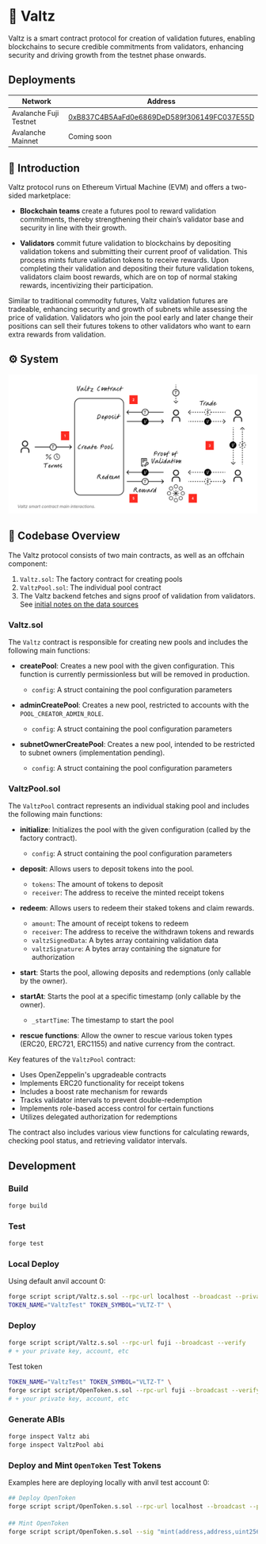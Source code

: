 # 👯 Valtz

Valtz is a smart contract protocol for creation of validation futures, enabling blockchains to secure credible commitments from validators, enhancing security and driving growth from the testnet phase onwards.

## Deployments

| Network                | Address                                                                                                                       |
| ---------------------- | ----------------------------------------------------------------------------------------------------------------------------- |
| Avalanche Fuji Testnet | [0xB837C4B5AaFd0e6869DeD589f306149FC037E55D](https://testnet.snowtrace.io/address/0xB837C4B5AaFd0e6869DeD589f306149FC037E55D) |
| Avalanche Mainnet      | Coming soon                                                                                                                   |

## 🌟 Introduction

Valtz protocol runs on Ethereum Virtual Machine (EVM) and offers a two-sided marketplace:

- **Blockchain teams** create a futures pool to reward validation commitments, thereby strengthening their chain’s validator base and security in line with their growth.

- **Validators** commit future validation to blockchains by depositing validation tokens and submitting their current proof of validation. This process mints future validation tokens to receive rewards. Upon completing their validation and depositing their future validation tokens, validators claim boost rewards, which are on top of normal staking rewards, incentivizing their participation.

Similar to traditional commodity futures, Valtz validation futures are tradeable, enhancing security and growth of subnets while assessing the price of validation. Validators who join the pool early and later change their positions can sell their futures tokens to other validators who want to earn extra rewards from validation.

## ⚙️ System

![Valtz Smart Contract Overview Image](notes/valtz-smart-contract-diagram.png)

## 🔨 Codebase Overview

The Valtz protocol consists of two main contracts, as well as an offchain component:

1. `Valtz.sol`: The factory contract for creating pools
2. `ValtzPool.sol`: The individual pool contract
3. The Valtz backend fetches and signs proof of validation from validators. See [initial notes on the data sources](notes/avalanche-validation-data.md)

### Valtz.sol

The `Valtz` contract is responsible for creating new pools and includes the following main functions:

- **createPool**: Creates a new pool with the given configuration. This function is currently permissionless but will be removed in production.

  - `config`: A struct containing the pool configuration parameters

- **adminCreatePool**: Creates a new pool, restricted to accounts with the `POOL_CREATOR_ADMIN_ROLE`.

  - `config`: A struct containing the pool configuration parameters

- **subnetOwnerCreatePool**: Creates a new pool, intended to be restricted to subnet owners (implementation pending).
  - `config`: A struct containing the pool configuration parameters

### ValtzPool.sol

The `ValtzPool` contract represents an individual staking pool and includes the following main functions:

- **initialize**: Initializes the pool with the given configuration (called by the factory contract).

  - `config`: A struct containing the pool configuration parameters

- **deposit**: Allows users to deposit tokens into the pool.

  - `tokens`: The amount of tokens to deposit
  - `receiver`: The address to receive the minted receipt tokens

- **redeem**: Allows users to redeem their staked tokens and claim rewards.

  - `amount`: The amount of receipt tokens to redeem
  - `receiver`: The address to receive the withdrawn tokens and rewards
  - `valtzSignedData`: A bytes array containing validation data
  - `valtzSignature`: A bytes array containing the signature for authorization

- **start**: Starts the pool, allowing deposits and redemptions (only callable by the owner).

- **startAt**: Starts the pool at a specific timestamp (only callable by the owner).

  - `_startTime`: The timestamp to start the pool

- **rescue functions**: Allow the owner to rescue various token types (ERC20, ERC721, ERC1155) and native currency from the contract.

Key features of the `ValtzPool` contract:

- Uses OpenZeppelin's upgradeable contracts
- Implements ERC20 functionality for receipt tokens
- Includes a boost rate mechanism for rewards
- Tracks validator intervals to prevent double-redemption
- Implements role-based access control for certain functions
- Utilizes delegated authorization for redemptions

The contract also includes various view functions for calculating rewards, checking pool status, and retrieving validator intervals.

## Development

### Build

```sh
forge build
```

### Test

```sh
forge test
```

### Local Deploy

Using default anvil account 0:

```sh
forge script script/Valtz.s.sol --rpc-url localhost --broadcast --private-key 0xac0974bec39a17e36ba4a6b4d238ff944bacb478cbed5efcae784d7bf4f2ff80
TOKEN_NAME="ValtzTest" TOKEN_SYMBOL="VLTZ-T" \
```

### Deploy

```sh
forge script script/Valtz.s.sol --rpc-url fuji --broadcast --verify
# + your private key, account, etc
```

Test token

```sh
TOKEN_NAME="ValtzTest" TOKEN_SYMBOL="VLTZ-T" \
forge script script/OpenToken.s.sol --rpc-url fuji --broadcast --verify
# + your private key, account, etc
```

### Generate ABIs

```sh
forge inspect Valtz abi
forge inspect ValtzPool abi
```

### Deploy and Mint `OpenToken` Test Tokens

Examples here are deploying locally with anvil test account 0:

```sh
## Deploy OpenToken
forge script script/OpenToken.s.sol --rpc-url localhost --broadcast --private-key 0xac0974bec39a17e36ba4a6b4d238ff944bacb478cbed5efcae784d7bf4f2ff80

## Mint OpenToken
forge script script/OpenToken.s.sol --sig "mint(address,address,uint256)" TOKEN_ADDR RECIPIENT AMOUNT_BIGINT --rpc-url localhost --broadcast --private-key 0xac0974bec39a17e36ba4a6b4d238ff944bacb478cbed5efcae784d7bf4f2ff80
```
